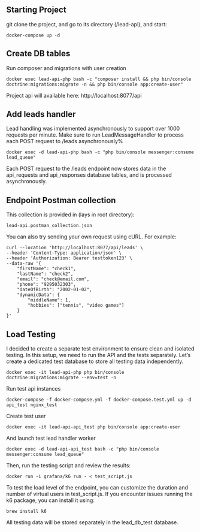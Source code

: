 ##  Starting Project
git clone the project, and go to its directory (/lead-api), and start:
```
docker-compose up -d
```

##  Create DB tables
Run composer and migrations with user creation
```
docker exec lead-api-php bash -c "composer install && php bin/console doctrine:migrations:migrate -n && php bin/console app:create-user"
```

Project api will available here:
http://localhost:8077/api

## Add leads handler
Lead handling was implemented asynchronously to support over 1000 requests per minute. Make sure to run LeadMessageHandler to process each POST request to /leads asynchronously%
```
docker exec -d lead-api-php bash -c "php bin/console messenger:consume lead_queue"
```
Each POST request to the /leads endpoint now stores data in the api_requests and api_responses database tables, and is processed asynchronously.

## Endpoint Postman collection
This collection is provided in (lays in root directory):
```
lead-api.postman_collection.json
```

You can also try sending your own request using cURL. For example:
```
curl --location 'http://localhost:8077/api/leads' \
--header 'Content-Type: application/json' \
--header 'Authorization: Bearer testtoken123' \
--data-raw '{
    "firstName": "check1",
    "lastName": "check2",
    "email": "check@email.com",
    "phone": "9295032303",
    "dateOfBirth": "2002-01-02",
    "dynamicData": {
        "middleName": 1,
        "hobbies": ["tennis", "video games"]
    }
}'
```

##  Load Testing
I decided to create a separate test environment to ensure clean and isolated testing. In this setup, we need to run the API and the tests separately. Let’s create a dedicated test database to store all testing data independently.
```
docker exec -it lead-api-php php bin/console doctrine:migrations:migrate --env=test -n
```

Run test api instances
```
docker-compose -f docker-compose.yml -f docker-compose.test.yml up -d api_test nginx_test
```
Create test user
```
docker exec -it lead-api-api_test php bin/console app:create-user
```
And launch test lead handler worker
```
docker exec -d lead-api-api_test bash -c "php bin/console messenger:consume lead_queue"
```

Then, run the testing script and review the results:
```
docker run -i grafana/k6 run - < test_script.js
```
To test the load level of the endpoint, you can customize the duration and number of virtual users in test_script.js.
If you encounter issues running the k6 package, you can install it using:
```
brew install k6   
```

All testing data will be stored separately in the lead_db_test database.